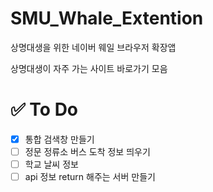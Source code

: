 # SMU_Whale_Extention

상명대생을 위한 네이버 웨일 브라우저 확장앱

상명대생이 자주 가는 사이트 바로가기 모음

# :white_check_mark: To Do

- [x] 통합 검색창 만들기
- [ ] 정문 정류소 버스 도착 정보 띄우기
- [ ] 학교 날씨 정보
- [ ] api 정보 return 해주는 서버 만들기
